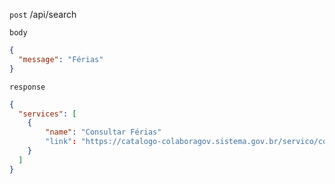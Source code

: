 `post`  /api/search  

`body`
```json
{
  "message": "Férias"
}
```

`response`
```json
{
  "services": [
    {
        "name": "Consultar Férias"
        "link": "https://catalogo-colaboragov.sistema.gov.br/servico/consultar-ferias"
    }
  ]
}
```
